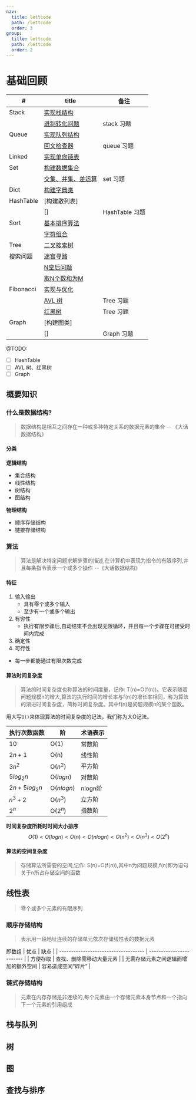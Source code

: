 ```yaml
---
nav:
  title: lettcode
  path: /lettcode
  order: 3
group:
  title: lettcode
  path: /lettcode
  order: 2
---
```

# 基础回顾

| #         | title                                                                                                       | 备注           |
| --------- | ----------------------------------------------------------------------------------------------------------- | -------------- |
| Stack     | [实现栈结构](https://github.com/cc7gs/FE_note/tree/master/packages/lettcode/src/stack/basic.ts)             |                |
|           | [进制转化问题](https://github.com/cc7gs/FE_note/tree/master/packages/lettcode/src/basic/converter.ts)       | stack 习题     |
| Queue     | [实现队列结构](https://github.com/cc7gs/FE_note/tree/master/packages/lettcode/src/queue/basic.ts)           |                |
|           | [回文检查器](https://github.com/cc7gs/FE_note/tree/master/packages/lettcode/src/basic/palindromeChecker.ts) | queue 习题     |
| Linked    | [实现单向链表](https://github.com/cc7gs/FE_note/tree/master/packages/lettcode/src/linked/basic.ts)          |                |
| Set       | [构建数据集合](https://github.com/cc7gs/FE_note/tree/master/packages/lettcode/src/basic/set.ts)             |                |
|           | [交集、并集、差运算](https://github.com/cc7gs/FE_note/tree/master/packages/lettcode/src/basic/set.basic.ts) | set 习题       |
| Dict      | [构建字典类](https://github.com/cc7gs/FE_note/tree/master/packages/lettcode/src/basic/dictionary.ts)        |                |
| HashTable | [构建散列表]                                                                                                |                |
|           | []                                                                                                          | HashTable 习题 |
| Sort      | [基本排序算法](https://github.com/cc7gs/FE_note/tree/master/packages/lettcode/src/sort/basic.ts)            |                |
|           | [字符组合](https://github.com/cc7gs/FE_note/tree/master/packages/lettcode/src/basic/combination.ts)         |                |
| Tree      | [二叉搜索树](https://github.com/cc7gs/FE_note/tree/master/packages/lettcode/src/tree/basic/index.ts)        |                |
| 搜索问题  | [迷宫寻路](https://github.com/cc7gs/FE_note/tree/master/packages/lettcode/src/basic/backTracking.ts)        |                |
|           | [N皇后问题](https://github.com/cc7gs/FE_note/tree/master/packages/lettcode/src/basic/queen.ts)              |                |
|           | [取N个数和为M](https://github.com/cc7gs/FE_note/tree/master/packages/lettcode/src/array/sumN.ts)            |                |
| Fibonacci | [实现与优化](https://github.com/cc7gs/FE_note/tree/master/packages/lettcode/src/basic/fibonacci.ts)         |                |
|           | [AVL 树]()                                                                                                  | Tree 习题      |
|           | [红黑树]()                                                                                                  | Tree 习题      |
| Graph     | [构建图类]                                                                                                  |
|           | []                                                                                                          | Graph 习题     |

@TODO:

- [ ] HashTable
- [ ] AVL 树、红黑树
- [ ] Graph

## 概要知识
### 什么是数据结构?

> 数据结构是相互之间存在一种或多种特定关系的数据元素的集合 -- 《大话数据结构》

#### 分类

**逻辑结构**
 - 集合结构
 - 线性结构
 - 树结构
 - 图结构

**物理结构**
  - 顺序存储结构
  - 链接存储结构


### 算法

> 算法是解决特定问题求解步骤的描述,在计算机中表现为指令的有限序列,并且每条指令表示一个或多个操作 --《大话数据结构》

#### 特征
1. 输入输出
   - 具有零个或多个输入
   - 至少有一个或多个输出
2. 有穷性
   - 执行有限步骤后,自动结束不会出现无限循环，并且每一个步骤在可接受时间内完成 
3. 确定性
4. 可行性
  -  每一步都能通过有限次数完成
#### 算法时间复杂度
> 算法的时间复杂度也称算法的时间度量，记作: T(n)=O(f(n))。它表示随着问题规模n的增大,算法的执行时间的增长率与f(n)的增长率相同，称为算法的渐进时间复杂度，简称时间复杂度。其中f(n)是问题规模n的某个函数。

用大写`O()`来体现算法的时间复杂度的记法，我们称为大O记法。

| 执行次数函数 | 阶         | 术语表示 |
| ------------ | ---------- | -------- |
| 10           | O(1)       | 常数阶   |
| $2n+1$       | O(n)       | 线性阶   |
| $3n^2$       | O($n^2$)   | 平方阶   |
| $5log_2n$    | O($logn$)  | 对数阶   |
| $2n+5log_2n$ | O($nlogn$) | nlogn阶  |
| $n^3+2$      | O($n^3$)   | 立方阶   |
| $2^n$        | O($2^n$)   | 指数阶   |

**时间复杂度所耗时时间大小排序**
$$O(1) < O(logn) < O(n)<O(nlogn)<O(n^2)<O(n^3)<O(2^n) $$

#### 算法的空间复杂度

> 存储算法所需要的空间,记作: S(n)=O(f(n)),其中n为问题规模,f(n)即为语句关于n所占存储空间的函数

## 线性表
> 零个或多个元素的有限序列
### 顺序存储结构
> 表示用一段地址连续的存储单元依次存储线性表的数据元素

即数组
| 优点                                 | 缺点                     |
| ------------------------------------ | ------------------------ |
| 方便存取                             | 查找、删除需移动大量元素 |
| 无需存储元素之间逻辑而增加的额外空间 | 容易造成空间“碎片”       |
### 链式存储结构
>元素在内存存储是非连续的,每个元素由一个存储元素本身节点和一个指向下一个元素的引用组成

## 栈与队列
## 树
## 图
## 查找与排序
